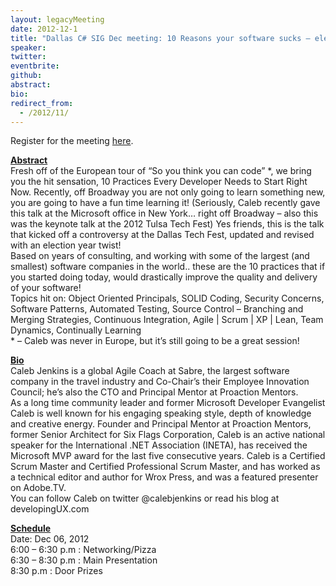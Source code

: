 ```yaml
---
layout: legacyMeeting
date: 2012-12-1
title: "Dallas C# SIG Dec meeting: 10 Reasons your software sucks – election year edition!"
speaker:
twitter:
eventbrite:
github:
abstract:
bio:
redirect_from:
  - /2012/11/
---
```


<p>Register for the meeting&nbsp;<a href="https://www.eventbrite.com/event/4905790351#">here</a>.</p>
<p><strong><span style="text-decoration: underline;">Abstract</span></strong><br />
Fresh off of the European tour of &#8220;So you think you can code&#8221; *, we bring you the hit sensation, 10 Practices Every Developer Needs to Start Right Now. Recently, off Broadway you are not only going to learn something new, you are going to have a fun time learning it! (Seriously, Caleb recently gave this talk at the Microsoft office in New York&#8230; right off Broadway &#8211; also this was the keynote talk at the 2012 Tulsa Tech Fest) Yes friends, this is the talk that kicked off a controversy at the Dallas Tech Fest, updated and revised with an election year twist!<br />
Based on years of consulting, and working with some of the largest (and smallest) software companies in the world.. these are the 10 practices that if you started doing today, would drastically improve the quality and delivery of your software!<br />
Topics hit on: Object Oriented Principals, SOLID Coding, Security Concerns, Software Patterns, Automated Testing, Source Control &#8211; Branching and Merging Strategies, Continuous Integration, Agile | Scrum | XP | Lean, Team Dynamics, Continually Learning<br />
* &#8211; Caleb was never in Europe, but it&#8217;s still going to be a great session!</p>
<p><strong><span style="text-decoration: underline;">Bio</span><br />
</strong>Caleb Jenkins is a global Agile Coach at Sabre, the largest software company in the travel industry and Co-Chair&#8217;s their Employee Innovation Council; he&#8217;s also the CTO and Principal Mentor at Proaction Mentors.<br />
As a long time community leader and former Microsoft Developer Evangelist Caleb is well known for his engaging speaking style, depth of knowledge and creative energy. Founder and Principal Mentor at Proaction Mentors, former Senior Architect for Six Flags Corporation, Caleb is an active national speaker for the International .NET Association (INETA), has received the Microsoft MVP award for the last five consecutive years. Caleb is a Certified Scrum Master and Certified Professional Scrum Master, and has worked as a technical editor and author for Wrox Press, and was a featured presenter on Adobe.TV.<br />
You can follow Caleb on twitter @calebjenkins or read his blog at developingUX.com</p>
<p><strong><span style="text-decoration: underline;">Schedule</span></strong><br />
Date: Dec 06, 2012<br />
6:00 &#8211; 6:30 p.m : Networking/Pizza<br />
6:30 &#8211; 8:30 p.m : Main Presentation<br />
8:30 p.m : Door Prizes</p>

